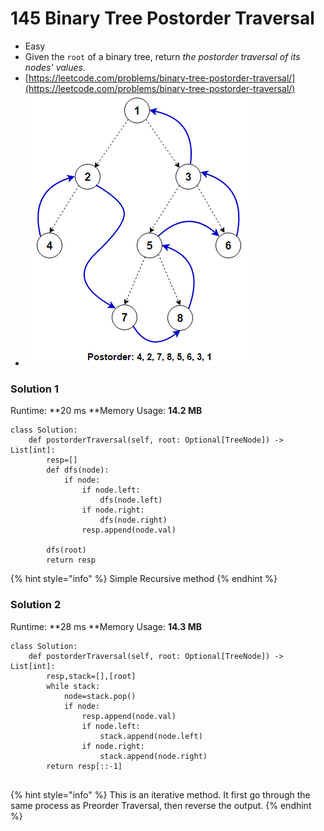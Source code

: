 # 145 Binary Tree Postorder Traversal

* Easy
* Given the `root` of a binary tree, return _the postorder traversal of its nodes' values_.
* [https://leetcode.com/problems/binary-tree-postorder-traversal/](https://leetcode.com/problems/binary-tree-postorder-traversal/)
* ![](<../.gitbook/assets/image (3).png>)

### Solution 1

Runtime: **20 ms **Memory Usage: **14.2 MB**

```
class Solution:
    def postorderTraversal(self, root: Optional[TreeNode]) -> List[int]:
        resp=[]
        def dfs(node):
            if node:
                if node.left:
                    dfs(node.left)
                if node.right:
                    dfs(node.right)
                resp.append(node.val)
                
        dfs(root)
        return resp
```

{% hint style="info" %}
Simple Recursive method
{% endhint %}

### Solution 2

Runtime: **28 ms **Memory Usage: **14.3 MB**

```
class Solution:
    def postorderTraversal(self, root: Optional[TreeNode]) -> List[int]:
        resp,stack=[],[root]
        while stack:
            node=stack.pop()
            if node:
                resp.append(node.val)
                if node.left:
                    stack.append(node.left)
                if node.right:
                    stack.append(node.right)
        return resp[::-1]
        
```

{% hint style="info" %}
This is an iterative method. It first go through the same process as Preorder Traversal, then reverse the output.&#x20;
{% endhint %}

